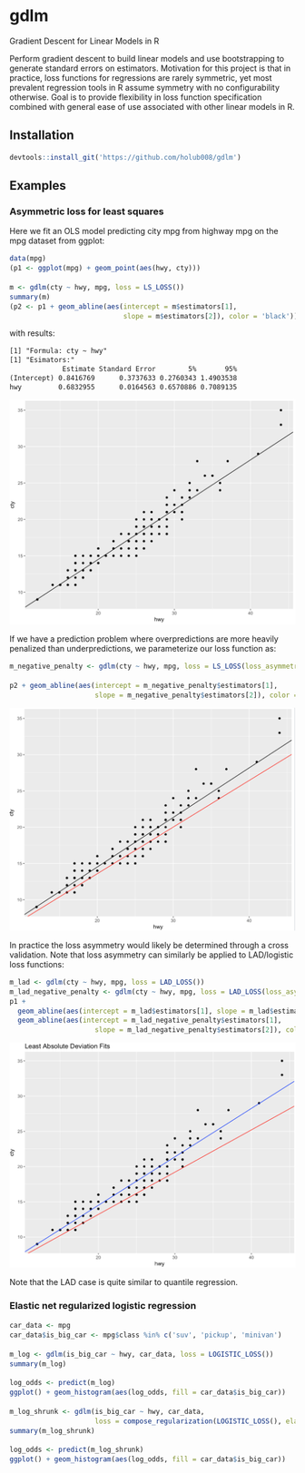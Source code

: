 # gdlm
Gradient Descent for Linear Models in R

Perform gradient descent to build linear models and use bootstrapping to generate standard errors on estimators. Motivation for this project is that in practice, loss functions for regressions are rarely symmetric, yet most prevalent regression tools in R assume symmetry with no configurability otherwise. Goal is to provide flexibility in loss function specification combined with general ease of use associated with other linear models in R.
## Installation
```R
devtools::install_git('https://github.com/holub008/gdlm')
```

## Examples
### Asymmetric loss for least squares
Here we fit an OLS model predicting city mpg from highway mpg on the mpg dataset from ggplot:
```R
data(mpg)
(p1 <- ggplot(mpg) + geom_point(aes(hwy, cty)))

m <- gdlm(cty ~ hwy, mpg, loss = LS_LOSS())
summary(m)
(p2 <- p1 + geom_abline(aes(intercept = m$estimators[1],
                            slope = m$estimators[2]), color = 'black'))
```
with results:
```
[1] "Formula: cty ~ hwy"
[1] "Esimators:"
             Estimate Standard Error        5%       95%
(Intercept) 0.8416769      0.3737633 0.2760343 1.4903538
hwy         0.6832955      0.0164563 0.6570886 0.7089135
```
![mpg_ls_fit](docs/images/mpg_ls_fit.png)

If we have a prediction problem where overpredictions are more heavily penalized than underpredictions, we parameterize our loss function as:
```R
m_negative_penalty <- gdlm(cty ~ hwy, mpg, loss = LS_LOSS(loss_asymmetry = .1))

p2 + geom_abline(aes(intercept = m_negative_penalty$estimators[1],
                     slope = m_negative_penalty$estimators[2]), color ='red')
```
![mpg_underpred_fit](docs/images/mpg_ls_underpred_fit.png)

In practice the loss asymmetry would likely be determined through a cross validation. Note that loss asymmetry can similarly be applied to LAD/logistic loss functions:

```R
m_lad <- gdlm(cty ~ hwy, mpg, loss = LAD_LOSS())
m_lad_negative_penalty <- gdlm(cty ~ hwy, mpg, loss = LAD_LOSS(loss_asymmetry = .1))
p1 +
  geom_abline(aes(intercept = m_lad$estimators[1], slope = m_lad$estimators[2]), color = 'blue') +
  geom_abline(aes(intercept = m_lad_negative_penalty$estimators[1],
                     slope = m_lad_negative_penalty$estimators[2]), color ='red') + ggtitle('Least Absolute Deviation Fits')
```
![mpg_lad_fits](docs/images/lad_fits.png)

Note that the LAD case is quite similar to quantile regression.

### Elastic net regularized logistic regression
```R
car_data <- mpg
car_data$is_big_car <- mpg$class %in% c('suv', 'pickup', 'minivan')

m_log <- gdlm(is_big_car ~ hwy, car_data, loss = LOGISTIC_LOSS())
summary(m_log)

log_odds <- predict(m_log)
ggplot() + geom_histogram(aes(log_odds, fill = car_data$is_big_car))

m_log_shrunk <- gdlm(is_big_car ~ hwy, car_data,
                     loss = compose_regularization(LOGISTIC_LOSS(), elastic_net_parameter = .5, lambda = 1e-3))
summary(m_log_shrunk)

log_odds <- predict(m_log_shrunk)
ggplot() + geom_histogram(aes(log_odds, fill = car_data$is_big_car))
```

